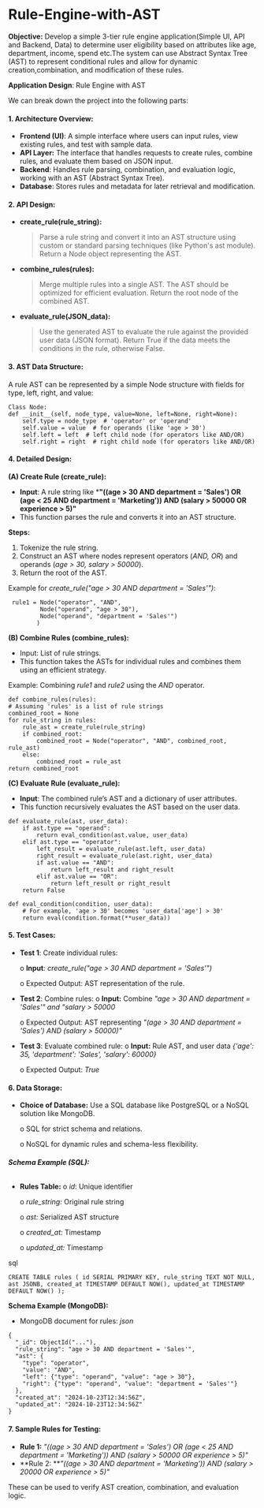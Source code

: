 # Rule-Engine-with-AST
**Objective:** Develop a simple 3-tier rule engine application(Simple UI, API and Backend, Data) to determine user eligibility based on attributes like age, department, income, spend etc.The system can use Abstract Syntax Tree (AST) to represent conditional rules and allow for dynamic creation,combination, and modification of these rules.

**Application Design**: Rule Engine with AST

We can break down the project into the following parts:

#### 1. **Architecture Overview**:
   
- **Frontend (UI)**: A simple interface where users can input rules, view existing rules, and test with sample data.
- **API Layer:** The interface that handles requests to create rules, combine rules, and evaluate them based on JSON input.
- **Backend**: Handles rule parsing, combination, and evaluation logic, working with an AST (Abstract Syntax Tree).
- **Database**: Stores rules and metadata for later retrieval and modification.

#### 2. **API Design:**
- **create_rule(rule_string):**
   > Parse a rule string and convert it into an AST structure using custom or standard parsing techniques (like Python's ast module).
   >	Return a Node object representing the AST.
- **combine_rules(rules):**
   >  Merge multiple rules into a single AST.
   >	The AST should be optimized for efficient evaluation.
   >	Return the root node of the combined AST.
- **evaluate_rule(JSON_data):**
   >  Use the generated AST to evaluate the rule against the provided user data (JSON format).
   >	Return True if the data meets the conditions in the rule, otherwise False.

#### 3. **AST Data Structure:**
A rule AST can be represented by a simple Node structure with fields for type, left, right, and value:
   
    Class Node: 
    def __init__(self, node_type, value=None, left=None, right=None):
        self.type = node_type  # 'operator' or 'operand'
        self.value = value  # for operands (like 'age > 30')
        self.left = left  # left child node (for operators like AND/OR)
        self.right = right  # right child node (for operators like AND/OR)

        
#### 4. **Detailed Design:**

**(A) Create Rule (create_rule):**
- **Input**: A rule string like ***"((age > 30 AND department = 'Sales') OR (age < 25 AND department = 'Marketing')) AND (salary > 50000 OR experience > 5)"**
- This function parses the rule and converts it into an AST structure.

**Steps:**
1.	Tokenize the rule string.
2.	Construct an AST where nodes represent operators (*AND, OR*) and operands (*age > 30, salary > 50000*).
3.	Return the root of the AST.

Example for *create_rule("age > 30 AND department = 'Sales'")*:


     rule1 = Node("operator", "AND",
             Node("operand", "age > 30"),
             Node("operand", "department = 'Sales'")
            )
            
**(B) Combine Rules (combine_rules):**
- Input: List of rule strings.
- This function takes the ASTs for individual rules and combines them using an efficient strategy.
  
Example: Combining *rule1* and *rule2* using the *AND* operator.


    def combine_rules(rules):
    # Assuming 'rules' is a list of rule strings
    combined_root = None
    for rule_string in rules:
        rule_ast = create_rule(rule_string)
        if combined_root:
            combined_root = Node("operator", "AND", combined_root, rule_ast)
        else:
            combined_root = rule_ast
    return combined_root

**(C) Evaluate Rule (evaluate_rule):**
- **Input**: The combined rule’s AST and a dictionary of user attributes.
- This function recursively evaluates the AST based on the user data.

```
def evaluate_rule(ast, user_data):
    if ast.type == "operand":
        return eval_condition(ast.value, user_data)
    elif ast.type == "operator":
        left_result = evaluate_rule(ast.left, user_data)
        right_result = evaluate_rule(ast.right, user_data)
        if ast.value == "AND":
            return left_result and right_result
        elif ast.value == "OR":
            return left_result or right_result
    return False

def eval_condition(condition, user_data):
    # For example, 'age > 30' becomes 'user_data['age'] > 30'
    return eval(condition.format(**user_data))
```
    
#### **5. Test Cases:**
- **Test 1**: Create individual rules:

  o	**Input**: *create_rule("age > 30 AND department = 'Sales'")*

  o	Expected Output: AST representation of the rule.
  
- **Test 2**: Combine rules:
  o	**Input:** Combine *"age > 30 AND department = 'Sales'" and "salary > 50000*
  
  o	Expected Output: AST representing *"(age > 30 AND department = 'Sales') AND (salary > 50000)"*
  
- **Test 3**: Evaluate combined rule:
  o	**Input:** Rule AST, and user data *{'age': 35, 'department': 'Sales', 'salary': 60000}*
  
  o	Expected Output: *True*
  
#### **6. Data Storage:**
- **Choice of Database:** Use a SQL database like PostgreSQL or a NoSQL solution like MongoDB.
  
  o	SQL for strict schema and relations.

  o	NoSQL for dynamic rules and schema-less flexibility.

###### **Schema Example (SQL):**
- **Rules Table:**
  o	_id_: Unique identifier
  
  o	_rule_string:_ Original rule string
  
  o	_ast:_ Serialized AST structure
  
  o	_created_at:_ Timestamp
  
  o	_updated_at:_ Timestamp
  
sql

`CREATE TABLE rules (
  id SERIAL PRIMARY KEY,
  rule_string TEXT NOT NULL,
  ast JSONB,
  created_at TIMESTAMP DEFAULT NOW(),
  updated_at TIMESTAMP DEFAULT NOW()
);`


**Schema Example (MongoDB):**

- MongoDB document for rules:
_json_
```
{
  "_id": ObjectId("..."),
  "rule_string": "age > 30 AND department = 'Sales'",
  "ast": {
    "type": "operator",
    "value": "AND",
    "left": {"type": "operand", "value": "age > 30"},
    "right": {"type": "operand", "value": "department = 'Sales'"}
  },
  "created_at": "2024-10-23T12:34:56Z",
  "updated_at": "2024-10-23T12:34:56Z"
}

```
#### **7. Sample Rules for Testing:**

- **Rule 1:** _"((age > 30 AND department = 'Sales') OR (age < 25 AND department = 'Marketing')) AND (salary > 50000 OR experience > 5)"_
- **Rule 2: **_"((age > 30 AND department = 'Marketing')) AND (salary > 20000 OR experience > 5)"_

These can be used to verify AST creation, combination, and evaluation logic.

